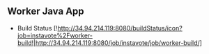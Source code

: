 ## Worker Java App
  * Build Status
[!http://34.94.214.119:8080/buildStatus/icon?job=instavote%2Fworker-build!|http://34.94.214.119:8080/job/instavote/job/worker-build/]



